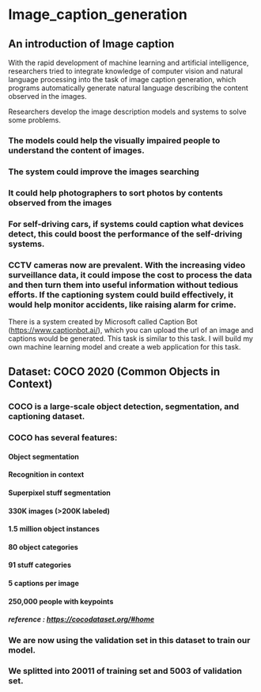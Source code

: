 # Image_caption_generation

## An introduction of Image caption

With the rapid development of machine learning and artificial intelligence, researchers tried to integrate knowledge of computer vision and natural language processing into the task of image caption generation, which programs automatically generate natural language describing the content observed in the images.

Researchers develop the image description models and systems to solve some problems. 
### The models could help the visually impaired people to understand the content of images.
### The system could improve the images searching
### It could help photographers to sort photos by contents observed from the images
### For self-driving cars, if systems could caption what devices detect, this could boost the performance of the self-driving systems.
### CCTV cameras now are prevalent. With the increasing video surveillance data, it could impose the cost to process the data and then turn them into useful information without tedious efforts. If the captioning system could build effectively, it would help monitor accidents, like raising alarm for crime. 

There is a system created by Microsoft called Caption Bot (https://www.captionbot.ai/), which you can upload the url of an image and captions would be generated. This task is similar to this task. I will build my own machine learning model and create a web application for this task.

## Dataset: COCO 2020 (Common Objects in Context)
### COCO is a large-scale object detection, segmentation, and captioning dataset.
### COCO has several features:
#### Object segmentation
#### Recognition in context
#### Superpixel stuff segmentation
#### 330K images (>200K labeled)
#### 1.5 million object instances
#### 80 object categories
#### 91 stuff categories
#### 5 captions per image
#### 250,000 people with keypoints
##### reference : https://cocodataset.org/#home
### We are now using the validation set in this dataset to train our model.
### We splitted into 20011 of training set and  5003 of validation set.

